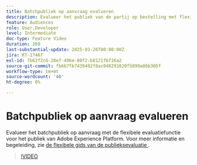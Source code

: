 ```yaml
---
title: Batchpubliek op aanvraag evalueren
description: Evalueer het publiek van de partij op bestelling met flexibele publieksevaluatie.
feature: Audiences
role: User,Developer
level: Intermediate
doc-type: Feature Video
duration: 269
last-substantial-update: 2025-03-26T00:00:00Z
jira: KT-17467
exl-id: 7b62f2c6-28ef-496e-80f2-b8121f6f16a2
source-git-commit: fb667fb7439492f8ac040291820f5899a06b305f
workflow-type: tm+mt
source-wordcount: '46'
ht-degree: 0%

---
```


# Batchpubliek op aanvraag evalueren

Evalueer het batchpubliek op aanvraag met de flexibele evaluatiefunctie voor het publiek van Adobe Experience Platform. Voor meer informatie en begeleiding, zie [ de flexibele gids van de publieksevaluatie ](https://experienceleague.adobe.com/nl/docs/experience-platform/segmentation/methods/flexible-audience-evaluation).

>[!VIDEO](https://video.tv.adobe.com/v/3453640/?learn=on&enablevpops)
